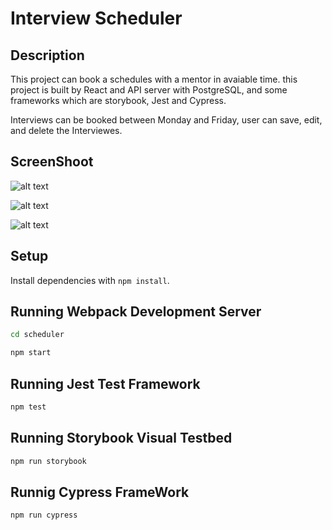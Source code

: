 # Interview Scheduler

## Description

This project can book a schedules with a mentor in avaiable time. this project is built by React and API server with PostgreSQL, and some frameworks which are storybook, Jest and Cypress.

Interviews can be booked between Monday and Friday, user can save, edit, and delete the Interviewes.

## ScreenShoot
![alt text](https://github.com/YunDobi/scheduler/blob/master/doc/Screen%20Shot%202022-01-26%20at%206.45.47%20PM.png)

![alt text](https://github.com/YunDobi/scheduler/blob/master/doc/Screen%20Shot%202022-01-26%20at%206.46.37%20PM.png)

![alt text](https://github.com/YunDobi/scheduler/blob/master/doc/Screen%20Shot%202022-01-26%20at%206.47.01%20PM.png)

## Setup

Install dependencies with `npm install`.

## Running Webpack Development Server

```sh
cd scheduler
```

```sh
npm start
```

## Running Jest Test Framework

```sh
npm test
```

## Running Storybook Visual Testbed

```sh
npm run storybook
```

## Runnig Cypress FrameWork

```sh
npm run cypress
```
